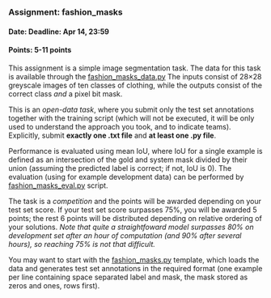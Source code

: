 ### Assignment: fashion_masks
#### Date: Deadline: Apr 14, 23:59
#### Points: 5-11 points

This assignment is a simple image segmentation task. The data for this task is
available through the [fashion_masks_data.py](https://github.com/ufal/npfl114/tree/master/labs/05/fashion_masks_data.py)
The inputs consist of 28×28 greyscale images of ten classes of clothing,
while the outputs consist of the correct class _and_ a pixel bit mask.

This is an _open-data task_, where you submit only the test set annotations
together with the training script (which will not be executed, it will be
only used to understand the approach you took, and to indicate teams).
Explicitly, submit **exactly one .txt file** and **at least one .py file**.

Performance is evaluated using mean IoU, where IoU for a single example
is defined as an intersection of the gold and system mask divided by
their union (assuming the predicted label is correct; if not, IoU is 0).
The evaluation (using for example development data) can be performed by
[fashion_masks_eval.py](https://github.com/ufal/npfl114/tree/master/labs/05/fashion_masks_eval.py)
script.

The task is a _competition_ and the points will be awarded depending on your
test set score. If your test set score surpasses 75%, you will be
awarded 5 points; the rest 6 points will be distributed depending on relative
ordering of your solutions. _Note that quite a straightfoward model surpasses
80% on development set after an hour of computation (and 90% after several
hours), so reaching 75% is not that difficult._

You may want to start with the
[fashion_masks.py](https://github.com/ufal/npfl114/tree/master/labs/05/fashion_masks.py)
template, which loads the data and generates test set annotations in the
required format (one example per line containing space separated label and mask,
the mask stored as zeros and ones, rows first).
